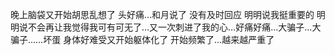 晚上脑袋又开始胡思乱想了 头好痛…和月说了 没有及时回应 明明说我挺重要的 明明说不会再让我觉得我可有可无了…又一次刺进了我的心…好痛好痛…大骗子…大骗子……坏蛋 身体好难受又开始躯体化了 开始频繁了…越来越严重了
